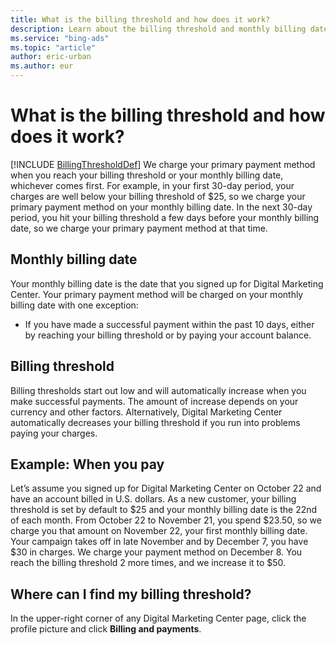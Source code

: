 ```yaml
---
title: What is the billing threshold and how does it work?
description: Learn about the billing threshold and monthly billing date to understand when we charge your payment method.
ms.service: "bing-ads"
ms.topic: "article"
author: eric-urban
ms.author: eur
---
```


# What is the billing threshold and how does it work?

[!INCLUDE [BillingThresholdDef](BillingThresholdDef)] We charge your primary payment method when you reach your billing threshold or your monthly billing date, whichever comes first.  For example,  in your first 30-day period, your charges are well below your billing threshold of $25, so we charge your primary payment method on your monthly billing date. In the next 30-day period, you hit your billing threshold a few days before your monthly billing date, so we charge your primary payment method at that time.

## Monthly billing date

Your monthly billing date is the date that you signed up for Digital Marketing Center. Your primary payment method will be charged on your monthly billing date with one exception:

- If you have made a successful payment within the past 10 days, either by reaching your billing threshold or by paying your account balance.

## Billing threshold

Billing thresholds start out low and will automatically increase when you make successful payments. The amount of increase depends on your currency and other factors. Alternatively, Digital Marketing Center automatically decreases your billing threshold if you run into problems paying your charges.

## Example: When you pay
Let’s assume you signed up for Digital Marketing Center on October 22 and have an account billed in U.S. dollars. As a new customer, your billing threshold is set by default to $25 and your monthly billing date is the 22nd of each month. From October 22 to November 21, you spend $23.50, so we charge you that amount on           November 22, your first monthly billing date. Your campaign takes off in late November and by December 7, you have $30 in charges. We charge your payment method on December 8. You reach the billing threshold 2 more times, and we increase it to $50.

## Where can I find my billing threshold?

In the upper-right corner of any Digital Marketing Center page, click the profile picture and click **Billing and payments**.



